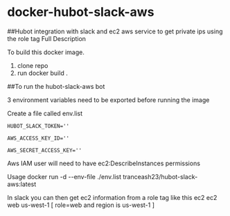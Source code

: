 # docker-hubot-slack-aws

##Hubot integration with slack and ec2 aws service to get private ips using the role tag
Full Description 

To build this docker image. 

1. clone repo
2. run docker build .

 
##To run the hubot-slack-aws bot

3 environment variables need to be exported before running the image

Create a file called env.list

`HUBOT_SLACK_TOKEN=''`

`AWS_ACCESS_KEY_ID=''`

`AWS_SECRET_ACCESS_KEY=''`

Aws IAM user will need to have ec2:DescribeInstances permissions

Usage
docker run -d --env-file ./env.list tranceash23/hubot-slack-aws:latest

In slack you can then get ec2 information from a role tag like this ec2 <tagvalue> <region>
ec2 web us-west-1 [ role=web and region is us-west-1 ]
